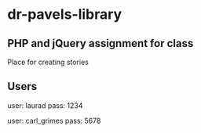 # dr-pavels-library
PHP and jQuery assignment for class
-----------
Place for creating stories

Users
-----------
user: laurad
pass: 1234

user: carl_grimes
pass: 5678